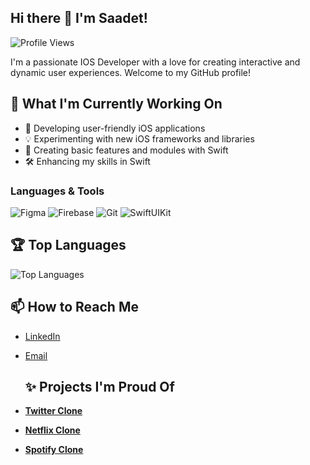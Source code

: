 ## Hi there 👋  I'm Saadet!

![Profile Views](https://komarev.com/ghpvc/?username=saadetsimsek&color=blueviolet)

I'm a passionate IOS Developer with a love for creating interactive and dynamic user experiences. Welcome to my GitHub profile!

## 🔭 What I'm Currently Working On
- 📱 Developing user-friendly iOS applications
- 💡 Experimenting with new iOS frameworks and libraries
- 🧩 Creating basic features and modules with Swift 
- 🛠️ Enhancing my skills in Swift


### Languages & Tools

![Figma](https://img.shields.io/badge/-Figma-F24E1E?style=flat&logo=figma&logoColor=white)
![Firebase](https://img.shields.io/badge/-Firebase-FFCA28?style=flat&logo=firebase&logoColor=black)
![Git](https://img.shields.io/badge/-Git-F05032?style=flat&logo=git&logoColor=white)
![SwiftUIKit](https://img.shields.io/badge/-SwiftUIKit-FA7343?style=flat&logo=swift&logoColor=white)


## 🏆 Top Languages
![Top Languages](https://github-readme-stats.vercel.app/api/top-langs/?username=saadetsimsek&layout=compact&theme=radical)


## 📫 How to Reach Me
- [LinkedIn](https://www.linkedin.com/in/saadet-şimşek-6b05b22a6)
- [Email](saadetsimsek13@gmail.com)


  ## ✨ Projects I'm Proud Of
- [**Twitter Clone**](https://github.com/saadetsimsek/Twitter-Clone.git)
- [**Netflix Clone**](https://github.com/saadetsimsek/Netflix-Clone.git)
- [**Spotify Clone**](https://github.com/saadetsimsek/spotify.git)

  
